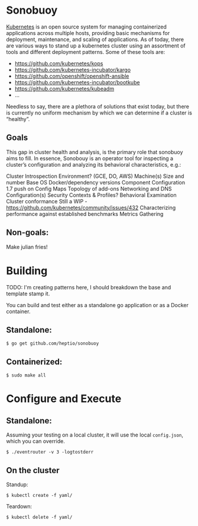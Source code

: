 # Sonobuoy
[Kubernetes][kubernetes] is an open source system for managing containerized applications across multiple hosts, providing basic mechanisms for deployment, maintenance, and scaling of applications.  As of today, there are various ways to stand up a kubernetes cluster using an assortment of tools and different deployment patterns.  Some of these tools are: 

* https://github.com/kubernetes/kops
* https://github.com/kubernetes-incubator/kargo
* https://github.com/openshift/openshift-ansible
* https://github.com/kubernetes-incubator/bootkube
* https://github.com/kubernetes/kubeadm
* ...

Needless to say, there are a plethora of solutions that exist today, but there is currently no uniform mechanism by which we can determine if a cluster is “healthy”.  

## Goals
This gap in cluster health and analysis, is the primary role that sonobuoy aims to fill.  In essence, Sonobouy is an operator tool for inspecting a cluster’s configuration and analyzing its behavioral characteristics, e.g.:   

Cluster Introspection
Environment? (GCE, DO, AWS) 
Machine(s)
Size and number
Base OS
Docker/dependency versions
Component Configuration
1.7 push on Config Maps
Topology of add-ons
Networking and DNS Configuration(s)
Security Contexts & Profiles?
Behavioral Examination
Cluster conformance 
Still a WIP - https://github.com/kubernetes/community/issues/432
Characterizing performance against established benchmarks
Metrics Gathering

## Non-goals:
Make julian fries!  

# Building 
TODO: I'm creating patterns here, I should breakdown the base and template stamp it. 

You can build and test either as a standalone go application or as a Docker container.

## Standalone:
```
$ go get github.com/heptio/sonobuoy
```  

## Containerized: 
```
$ sudo make all 
```

# Configure and Execute

## Standalone:
Assuming your testing on a local cluster, it will use the local `config.json`, which 
you can override.
```
$ ./eventrouter -v 3 -logtostderr 
```

## On the cluster 
Standup: 
```
$ kubectl create -f yaml/
```
Teardown: 
```
$ kubectl delete -f yaml/
```

[kubernetes]: https://github.com/kubernetes/kubernetes/ "Kubernetes"